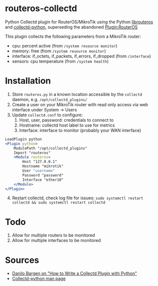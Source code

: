 # routeros-collectd

Python Collectd plugin for RouterOS/MikroTik using the Python [librouteros](https://pypi.org/project/librouteros/) and [collectd-python](https://collectd.org/documentation/manpages/collectd-python.5.shtml), superseding the abandoned [Plugin:RouterOS](https://collectd.org/wiki/index.php/Plugin:RouterOS)

This plugin collects the following parameters from a MikroTik router:
* cpu: percent active (from `/system resource monitor`)
* memory: free (from `/system resource monitor`)
* interface: if_octets, if_packets, if_errors, if_dropped (from `/interface`)
* sensors: cpu temperature (from `/system health`)

# Installation

1. Store `routeros.py` in a known location accessible by the `collectd` daemon, e.g. `/opt/collectd_plugins/`
2. Create a user on your MikroTik router with read only access via web interface under System -> Users
3. Update `collectd.conf` to configure:
    1. Host, user, password: credentials to connect to
    2. Hostname: collectd host label to use for metrics
    3. Interface: interface to monitor (probably your WAN interface)
```apache
LoadPlugin python
<Plugin python>
    ModulePath "/opt/collectd_plugins"
    Import "routeros"
    <Module routeros>
        Host "127.0.0.1"
        Hostname "mikrotik"
        User "username"
        Password "password"
        Interface "ether10"
    </Module>
</Plugin>
```
4. Restart collectd, check log file for issues: `sudo systemctl restart collectd && sudo systemctl restart collectd`

# Todo

1. Allow for multiple routers to be monitored
2. Allow for multiple interfaces to be monitored

# Sources

* [Danilo Bargen on "How to Write a Collectd Plugin with Python"](https://blog.dbrgn.ch/2017/3/10/write-a-collectd-python-plugin/)
* [Collectd-python man page](https://collectd.org/documentation/manpages/collectd-python.5.shtml)